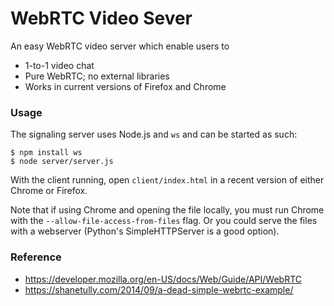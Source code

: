 WebRTC Video Sever
==================

An easy WebRTC video server which enable users to 

- 1-to-1 video chat
- Pure WebRTC; no external libraries
- Works in current versions of Firefox and Chrome

### Usage

The signaling server uses Node.js and `ws` and can be started as such:

```
$ npm install ws
$ node server/server.js
```

With the client running, open `client/index.html` in a recent version of either  Chrome or Firefox.

Note that if using Chrome and opening the file locally, you must run Chrome with the `--allow-file-access-from-files` flag. Or you could serve the files with a webserver (Python's SimpleHTTPServer is a good option).

### Reference
- https://developer.mozilla.org/en-US/docs/Web/Guide/API/WebRTC
- https://shanetully.com/2014/09/a-dead-simple-webrtc-example/
